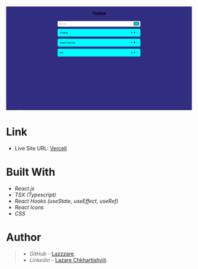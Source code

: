 ![NoteApp](./src/assets/Capture.PNG)

# Link

- Live Site URL: [Vercell](https://simple-todo-with-typescript-seven.vercel.app/)

# Built With

- _React.js_
- _TSX (Typescript)_
- _React Hooks (useState, useEffect, useRef)_
- _React Icons_
- _CSS_

# Author

> - _GitHub_ - [Lazzzare](https://github.com/Lazzzare).
> - _Linkedin_ - [Lazare Chkhartishvili](https://www.linkedin.com/in/lazare-chkhartishvili-0a6434235/).
